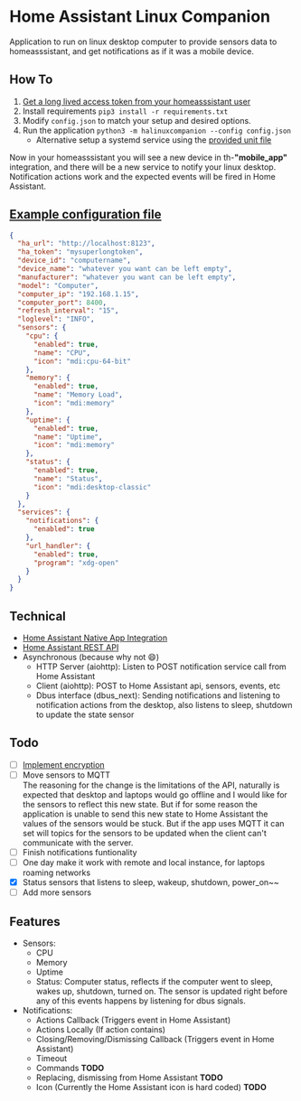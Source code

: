 # Home Assistant Linux Companion

Application to run on linux desktop computer to provide sensors data to homeasssistant, and get notifications as if it was a mobile device.

## How To

1. [Get a long lived access token from your homeasssistant user](https://www.atomicha.com/home-assistant-how-to-generate-long-lived-access-token-part-1/)
1. Install requirements `pip3 install -r requirements.txt`
1. Modify `config.json` to match your setup and desired options.
1. Run the application `python3 -m halinuxcompanion --config config.json`
    - Alternative setup a systemd service using the [provided unit file](halinuxcompanion/resources/halinuxcompanion.service)

Now in your homeasssistant you will see a new device in th-**"mobile_app"** integration, and there will be a new service to notify your linux desktop. Notification actions work and the expected events will be fired in Home Assistant.

## [Example configuration file](/config.json)

```json
{
  "ha_url": "http://localhost:8123",
  "ha_token": "mysuperlongtoken",
  "device_id": "computername",
  "device_name": "whatever you want can be left empty",
  "manufacturer": "whatever you want can be left empty",
  "model": "Computer",
  "computer_ip": "192.168.1.15",
  "computer_port": 8400,
  "refresh_interval": "15",
  "loglevel": "INFO",
  "sensors": {
    "cpu": {
      "enabled": true,
      "name": "CPU",
      "icon": "mdi:cpu-64-bit"
    },
    "memory": {
      "enabled": true,
      "name": "Memory Load",
      "icon": "mdi:memory"
    },
    "uptime": {
      "enabled": true,
      "name": "Uptime",
      "icon": "mdi:memory"
    },
    "status": {
      "enabled": true,
      "name": "Status",
      "icon": "mdi:desktop-classic"
    }
  },
  "services": {
    "notifications": {
      "enabled": true
    },
    "url_handler": {
      "enabled": true,
      "program": "xdg-open"
    }
  }
}
```

## Technical

- [Home Assistant Native App Integration](https://developers.home-assistant.io/docs/api/native-app-integration)
- [Home Assistant REST API](https://developers.home-assistant.io/docs/api/rest)
- Asynchronous (because why not :smile:)
  - HTTP Server (aiohttp): Listen to POST notification service call from Home Assistant
  - Client (aiohttp): POST to Home Assistant api, sensors, events, etc
  - Dbus interface (dbus_next): Sending notifications and listening to notification actions from the desktop, also listens to sleep, shutdown to update the state sensor

## Todo

- [ ] [Implement encryption](https://developers.home-assistant.io/docs/api/native-app-integration/sending-data)
- [ ] Move sensors to MQTT  
    The reasoning for the change is the limitations of the API, naturally is expected that desktop and laptops would go offline and I would like for the sensors to reflect this new state. But if for some reason the application is unable to send this new state to Home Assistant the values of the sensors would be stuck. But if the app uses MQTT it can set will topics for the sensors to be updated when the client can't communicate with the server.
- [ ] Finish notifications funtionality
- [ ] One day make it work with remote and local instance, for laptops roaming networks
- [x] Status sensors that listens to sleep, wakeup, shutdown, power_on~~
- [ ] Add more sensors

## Features

- Sensors:
  - CPU
  - Memory
  - Uptime
  - Status: Computer status, reflects if the computer went to sleep, wakes up, shutdown, turned on. The sensor is updated right before any of this events happens by listening for dbus signals.
- Notifications:
  - Actions Callback (Triggers event in Home Assistant)
  - Actions Locally (If action contains)
  - Closing/Removing/Dismissing Callback (Triggers event in Home Assistant)
  - Timeout
  - Commands **TODO**
  - Replacing, dismissing from Home Assistant **TODO**
  - Icon (Currently the Home Assistant icon is hard coded) **TODO**
